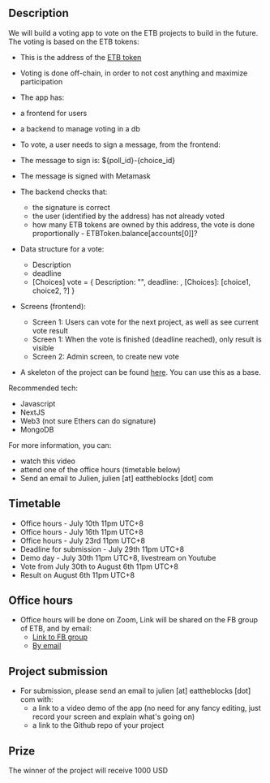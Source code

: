 ## Description

We will build a voting app to vote on the ETB projects to build in the future. The voting is based on the ETB tokens:
* This is the address of the [ETB token](https://bscscan.com/token/0x7ac64008fa000bfdc4494e0bfcc9f4eff3d51d2a)
* Voting is done off-chain, in order to not cost anything and maximize participation 
* The app has:
 * a frontend for users
 * a backend to manage voting in a db 
* To vote, a user needs to sign a message, from the frontend: 
 * The message to sign is: ${poll_id}-{choice_id}
 * The message is signed with Metamask
* The backend checks that:
  * the signature is correct
  * the user (identified by the address) has not already voted
  * how many ETB tokens are owned by this address, the vote is done proportionally - ETBToken.balance[accounts[0]]?
* Data structure for a vote: 
  * Description
  * deadline
  * [Choices]
  vote = {
    Description: "",
    deadline: , 
    [Choices]: [choice1, choice2, ?]
  }

* Screens (frontend):
  * Screen 1: Users can vote for the next project, as well as see current vote
result
  * Screen 1: When the vote is finished (deadline reached), only result is visible
  * Screen 2: Admin screen, to create new vote
* A skeleton of the project can be found [here](https://github.com/jklepatch/eattheblocks/tree/master/token/dao). You can use this as a base.

Recommended tech:
* Javascript 
* NextJS
* Web3 (not sure Ethers can do signature)
* MongoDB

For more information, you can:
* watch this video
* attend one of the office hours (timetable below)
* Send an email to Julien, julien [at] eattheblocks [dot] com

## Timetable

* Office hours - July 10th 11pm UTC+8 
* Office hours - July 16th 11pm UTC+8
* Office hours - July 23rd 11pm UTC+8
* Deadline for submission - July 29th 11pm UTC+8
* Demo day - July 30th 11pm UTC+8, livestream on Youtube   
* Vote from July 30th to August 6th 11pm UTC+8
* Result on August 6th 11pm UTC+8

## Office hours 
* Office hours will be done on Zoom, Link will be shared on the FB group of ETB, and by email:
  * [Link to FB group](https://www.facebook.com/groups/222716919099261)
  * [By email](https://mailchi.mp/eattheblocks/etb-projects-project-1) 

## Project submission
* For submission, please send an email to julien [at] eattheblocks [dot] com with:
  * a link to a video demo of the app (no need for any fancy editing, just record your screen and explain what's going on)
  * a link to the Github repo of your project

## Prize

The winner of the project will receive 1000 USD

